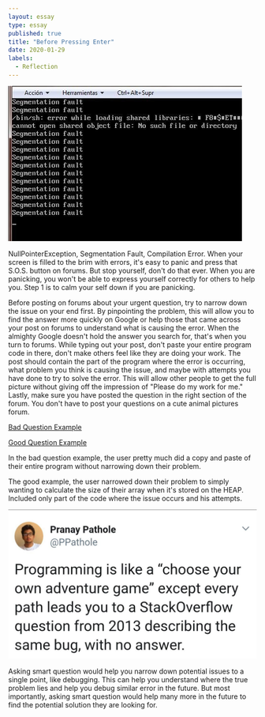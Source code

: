 ```yaml
---
layout: essay
type: essay
published: true
title: "Before Pressing Enter"
date: 2020-01-29
labels:
  - Reflection
---
```

<img class = "ui medium right floated image" src = "/images/essay/2020-01-29/segfault.jpg">

NullPointerException, Segmentation Fault, Compilation Error. When your screen is filled to the brim with errors, it's easy to panic and press that S.O.S. button on forums. But stop yourself, don't do that ever. When you are panicking, you won't be able to express yourself correctly for others to help you. Step 1 is to calm your self down if you are panicking.

Before posting on forums about your urgent question, try to narrow down the issue on your end first. By pinpointing the problem, this will allow you to find the answer more quickly on Google or help those that came across your post on forums to understand what is causing the error. When the almighty Google doesn't hold the answer you search for, that's when you turn to forums. While typing out your post, don't paste your entire program code in there, don't make others feel like they are doing your work. The post should contain the part of the program where the error is occurring, what problem you think is causing the issue, and maybe with attempts you have done to try to solve the error. This will allow other people to get the full picture without giving off the impression of "Please do my work for me." Lastly, make sure you have posted the question in the right section of the forum. You don't have to post your questions on a cute animal pictures forum. 

[Bad Question Example](https://stackoverflow.com/questions/59977094/why-this-code-is-not-working-i-need-random-number-from-1-9)

[Good Question Example](https://stackoverflow.com/questions/232691/how-can-i-get-the-size-of-an-array-from-a-pointer-in-c)

In the bad question example, the user pretty much did a copy and paste of their entire program without narrowing down their problem.

The good example, the user narrowed down their problem to simply wanting to calculate the size of their array when it's stored on the HEAP. Included only part of the code where the issue occurs and his attempts.

<img class = "ui medium left floated image" src = "/images/essay/2020-01-29/adventure.jpg">

Asking smart question would help you narrow down potential issues to a single point, like debugging. This can help you understand where the true problem lies and help you debug similar error in the future. But most importantly, asking smart question would help many more in the future to find the potential solution they are looking for.

